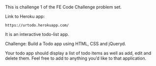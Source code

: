 This is challenge 1 of the FE Code Challenge problem set.

Link to Heroku app:

    https://urtodo.herokuapp.com/

It is an interactive todo-list app.

Challenge: Build a Todo app using HTML, CSS and jQueryd.

Your todo app should display a list of todo items as well as add, edit and delete them. Feel free to add to anything you’d like to that application.

